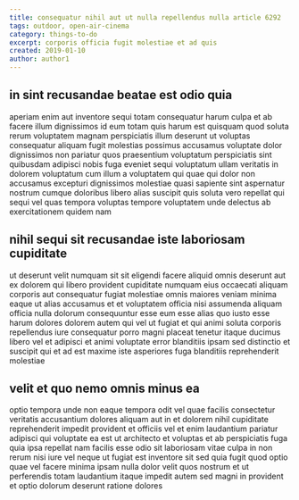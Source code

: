 ```yaml
---
title: consequatur nihil aut ut nulla repellendus nulla article 6292
tags: outdoor, open-air-cinema
category: things-to-do
excerpt: corporis officia fugit molestiae et ad quis
created: 2019-01-10
author: author1
---
```


## in sint recusandae beatae est odio quia

aperiam enim aut inventore sequi totam consequatur harum culpa et ab facere illum dignissimos id eum totam quis harum est quisquam quod soluta rerum voluptatem magnam perspiciatis illum deserunt ut voluptas consequatur aliquam fugit molestias possimus accusamus voluptate dolor dignissimos non pariatur quos praesentium voluptatum perspiciatis sint quibusdam adipisci nobis fuga eveniet sequi voluptatum ullam veritatis in dolorem voluptatum cum illum a voluptatem qui quae qui dolor non accusamus excepturi dignissimos molestiae quasi sapiente sint aspernatur nostrum cumque doloribus libero alias suscipit quis soluta vero repellat qui sequi vel quas tempora voluptas tempore voluptatem unde delectus ab exercitationem quidem nam

## nihil sequi sit recusandae iste laboriosam cupiditate

ut deserunt velit numquam sit sit eligendi facere aliquid omnis deserunt aut ex dolorem qui libero provident cupiditate numquam eius occaecati aliquam corporis aut consequatur fugiat molestiae omnis maiores veniam minima eaque ut alias accusamus et et voluptatem officia nisi assumenda aliquam officia nulla dolorum consequuntur esse eum esse alias quo iusto esse harum dolores dolorem autem qui vel ut fugiat et qui animi soluta corporis repellendus iure consequatur porro magni placeat tenetur itaque ducimus libero vel et adipisci et animi voluptate error blanditiis ipsam sed distinctio et suscipit qui et ad est maxime iste asperiores fuga blanditiis reprehenderit molestiae

## velit et quo nemo omnis minus ea

optio tempora unde non eaque tempora odit vel quae facilis consectetur veritatis accusantium dolores aliquam aut in et dolorem nihil cupiditate reprehenderit impedit provident et officiis vel et enim laudantium pariatur adipisci qui voluptate ea est ut architecto et voluptas et ab perspiciatis fuga quia ipsa repellat nam facilis esse odio sit laboriosam vitae culpa in non rerum nisi iure vel neque ut fugiat est inventore sit sed quia fugit quod optio quae vel facere minima ipsam nulla dolor velit quos nostrum et ut perferendis totam laudantium itaque impedit autem sed magni in provident et optio dolorum deserunt ratione dolores
